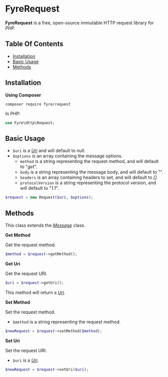 # FyreRequest

**FyreRequest** is a free, open-source immutable HTTP request library for *PHP*.


## Table Of Contents
- [Installation](#installation)
- [Basic Usage](#basic-usage)
- [Methods](#methods)



## Installation

**Using Composer**

```
composer require fyre/request
```

In PHP:

```php
use Fyre\Http\Request;
```


## Basic Usage

- `$uri` is a [*Uri*](https://github.com/elusivecodes/FyreURI) and will default to *null*.
- `$options` is an array containing the message options.
    - `method` is a string representing the request method, and will default to "*get*".
    - `body` is a string representing the message body, and will default to "".
    - `headers` is an array containing headers to set, and will default to *[]*.
    - `protocolVersion` is a string representing the protocol version, and will default to "*1.1*".

```php
$request = new Request($uri, $options);
```


## Methods

This class extends the [*Message*](https://github.com/elusivecodes/FyreMessage) class.

**Get Method**

Get the request method.

```php
$method = $request->getMethod();
```

**Get Uri**

Get the request URI.

```php
$uri = $request->getUri();
```

This method will return a [*Uri*](https://github.com/elusivecodes/FyreURI).

**Set Method**

Set the request method.

- `$method` is a string representing the request method.

```php
$newRequest = $request->setMethod($method);
```

**Set Uri**

Set the request URI.

- `$uri` is a [*Uri*](https://github.com/elusivecodes/FyreURI).

```php
$newRequest = $request->setUri($uri);
```